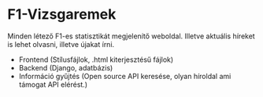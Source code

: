 # F1-Vizsgaremek

Minden létező F1-es statisztikát megjelenítő weboldal. Illetve aktuális híreket is lehet olvasni, illetve újakat írni.

- Frontend (Stílusfájlok, .html kiterjesztésű fájlok)
- Backend (Django, adatbázis)
- Információ gyűjtés (Open source API keresése, olyan híroldal ami támogat API elérést.)
